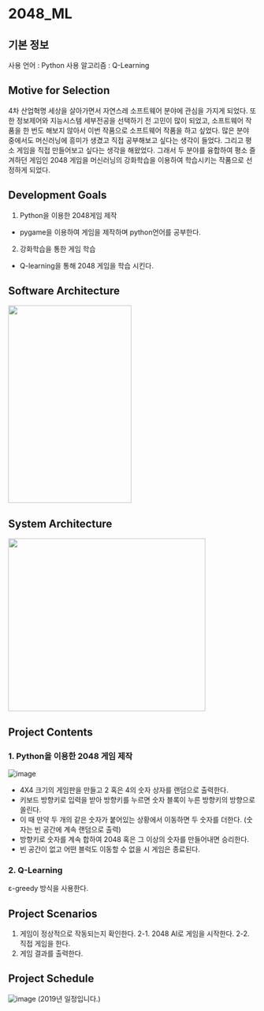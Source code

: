 # 2048_ML

## 기본 정보
사용 언어 : Python
사용 알고리즘 : Q-Learning

## Motive for Selection
 4차 산업혁명 세상을 살아가면서 자연스레 소프트웨어 분야에 관심을 가지게 되었다. 또한 정보제어와 지능시스템 세부전공을 선택하기 전 고민이 많이 되었고, 소프트웨어 작품을 한 번도 해보지 않아서 이번 작품으로 소프트웨어 작품을 하고 싶었다. 많은 분야 중에서도 머신러닝에 흥미가 생겼고 직접 공부해보고 싶다는 생각이 들었다. 그리고 평소 게임을 직접 만들어보고 싶다는 생각을 해왔었다. 그래서 두 분야를 융합하여 평소 즐겨하던 게임인 2048 게임을 머신러닝의 강화학습을 이용하여 학습시키는 작품으로 선정하게 되었다. 

## Development Goals
1. Python을 이용한 2048게임 제작
- pygame을 이용하여 게임을 제작하며 python언어를 공부한다.

2. 강화학습을 통한 게임 학습
- Q-learning을 통해 2048 게임을 학습 시킨다.

## Software Architecture
<img src="https://user-images.githubusercontent.com/53519801/153714688-042647b5-8a82-4e21-88df-5990a81bcfd3.png" width="250" height="400">

## System Architecture
<img src="https://user-images.githubusercontent.com/53519801/153714730-e5b65f10-4014-4c72-a090-d210c969a2fb.png" width="400" height="350">

## Project Contents
### 1. Python을 이용한 2048 게임 제작
![image](https://user-images.githubusercontent.com/53519801/153714944-994a533c-e190-463b-afd2-acf448d10752.png)

 - 4X4 크기의 게임판을 만들고 2 혹은 4의 숫자 상자를 랜덤으로 출력한다.
 - 키보드 방향키로 입력을 받아 방향키를 누르면 숫자 블록이 누른 방향키의 방향으로 쏠린다.
 - 이 때 만약 두 개의 같은 숫자가 붙어있는 상황에서 이동하면 두 숫자를 더한다. (숫자는 빈 공간에 계속 랜덤으로 출력)
 - 방향키로 숫자를 계속 합하여 2048 혹은 그 이상의 숫자를 만들어내면 승리한다.
 - 빈 공간이 없고 어떤 블럭도 이동할 수 없을 시 게임은 종료된다.

### 2. Q-Learning
ε-greedy 방식을 사용한다.

## Project Scenarios
1. 게임이 정상적으로 작동되는지 확인한다.
2-1. 2048 AI로 게임을 시작한다. 
2-2. 직접 게임을 한다.
3. 게임 결과를 출력한다.


## Project Schedule
![image](https://user-images.githubusercontent.com/53519801/153715101-b08dc467-ba8f-42ca-9d44-29f50afa6e75.png)
(2019년 일정입니다.)




